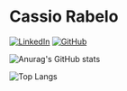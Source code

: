 
# Cassio Rabelo

[![LinkedIn](https://img.shields.io/badge/LinkedIn-0077B5?style=for-the-badge&logo=linkedin&logoColor=white)](https://www.linkedin.com/in/cassiorabelo/) [![GitHub](https://img.shields.io/badge/GitHub-100000?style=for-the-badge&logo=github&logoColor=white)](https://github.com/cassiorabelo)


![Anurag's GitHub stats](https://github-readme-stats.vercel.app/api?username=cassiorabelo&theme=swift&show_icons=true)


![Top Langs](https://github-readme-stats-git-masterrstaa-rickstaa.vercel.app/api/top-langs/?username=cassiorabelo&theme=swift)
